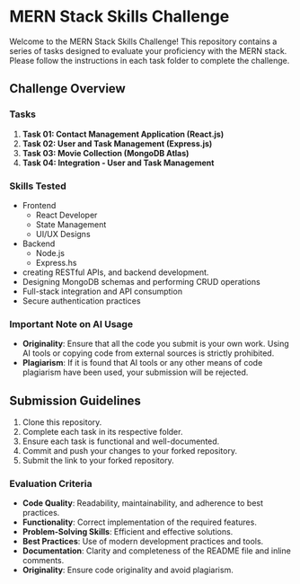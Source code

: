 # MERN Stack Skills Challenge

Welcome to the MERN Stack Skills Challenge! This repository contains a series of tasks designed to evaluate your proficiency with the MERN stack. Please follow the instructions in each task folder to complete the challenge.

## Challenge Overview

### Tasks

1. **Task 01: Contact Management Application (React.js)**
2. **Task 02: User and Task Management (Express.js)**
3. **Task 03: Movie Collection (MongoDB Atlas)**
4. **Task 04: Integration - User and Task Management**

### Skills Tested

- Frontend
  - React Developer
  - State Management
  - UI/UX Designs
- Backend
  - Node.js
  - Express.hs
- creating RESTful APIs, and backend development.
- Designing MongoDB schemas and performing CRUD operations
- Full-stack integration and API consumption
- Secure authentication practices

### Important Note on AI Usage

- **Originality**: Ensure that all the code you submit is your own work. Using AI tools or copying code from external sources is strictly prohibited.
- **Plagiarism**: If it is found that AI tools or any other means of code plagiarism have been used, your submission will be rejected.

## Submission Guidelines

1. Clone this repository.
2. Complete each task in its respective folder.
3. Ensure each task is functional and well-documented.
4. Commit and push your changes to your forked repository.
5. Submit the link to your forked repository.

### Evaluation Criteria

- **Code Quality**: Readability, maintainability, and adherence to best practices.
- **Functionality**: Correct implementation of the required features.
- **Problem-Solving Skills**: Efficient and effective solutions.
- **Best Practices**: Use of modern development practices and tools.
- **Documentation**: Clarity and completeness of the README file and inline comments.
- **Originality**: Ensure code originality and avoid plagiarism.
